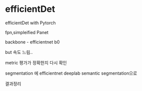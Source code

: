 # efficientDet
efficientDet with Pytorch 

fpn,simpleified Panet

backbone - efficientnet b0

but 속도 느림..

metric 평가가 정확한지 다시 확인

segmentation 에 efficientnet
deeplab semantic segmentation으로


결과정리
